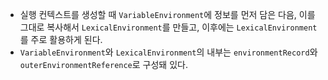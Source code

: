 - 실행 컨텍스트를 생성할 때 `VariableEnvironment`에 정보를 먼저 담은 다음, 이를 그대로 복사해서 `LexicalEnvironment`를 만들고, 이후에는 `LexicalEnvironment`를 주로 활용하게 된다.
- `VariableEnvironment`와 `LexicalEnvironment`의 내부는 `environmentRecord`와 `outerEnvironmentReference`로 구성돼 있다.
